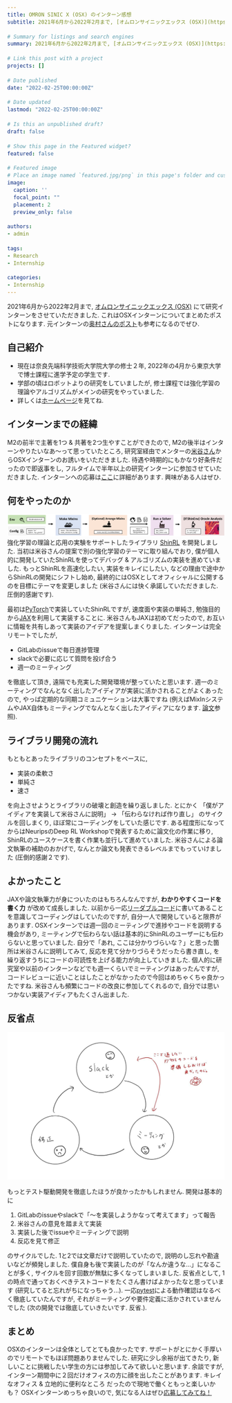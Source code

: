 ```yaml
---
title: OMRON SINIC X (OSX) のインターン感想
subtitle: 2021年6月から2022年2月まで, [オムロンサイニックエックス (OSX)](https://www.omron.com/sinicx/) にて研究インターンをさせていただきました. これはOSXインターンについてまとめたポストになります.

# Summary for listings and search engines
summary: 2021年6月から2022年2月まで, [オムロンサイニックエックス (OSX)](https://www.omron.com/sinicx/) にて研究インターンをさせていただきました. これはOSXインターンについてまとめたポストになります.

# Link this post with a project
projects: []

# Date published
date: "2022-02-25T00:00:00Z"

# Date updated
lastmod: "2022-02-25T00:00:00Z"

# Is this an unpublished draft?
draft: false

# Show this page in the Featured widget?
featured: false

# Featured image
# Place an image named `featured.jpg/png` in this page's folder and customize its options here.
image:
  caption: ''
  focal_point: ""
  placement: 2
  preview_only: false

authors:
- admin

tags:
- Research
- Internship

categories:
- Internship
---
```


2021年6月から2022年2月まで, [オムロンサイニックエックス (OSX)](https://www.omron.com/sinicx/) にて研究インターンをさせていただきました. 
これはOSXインターンについてまとめたポストになります.
元インターンの[奥村さんのポスト](https://kei18.github.io/posts/20211129_osx-intern.html)も参考になるのでぜひ.

## 自己紹介

* 現在は奈良先端科学技術大学院大学の修士２年, 2022年の4月から東京大学で博士課程に進学予定の学生です.
* 学部の頃はロボットよりの研究をしていましたが, 修士課程では強化学習の理論やアルゴリズムがメインの研究をやっていました. 
* 詳しくは[ホームページ](https://syuntoku14.github.io/)を見てね.

## インターンまでの経緯

M2の前半で主著を1つ & 共著を2つ生やすことができたので, M2の後半はインターンやりたいなあ〜って思っていたところ, 研究室経由でメンターの[米谷さん](https://yonetaniryo.github.io/)からOSXインターンのお誘いをいただきました.
待遇や時期的にもかなり好条件だったので即返事をし, フルタイムで半年以上の研究インターンに参加させていただきました.
インターンへの応募は[ここ](https://medium.com/sinicx/fy2021-%E7%A0%94%E7%A9%B6%E3%82%A4%E3%83%B3%E3%82%BF%E3%83%BC%E3%83%B3%E3%81%AE%E5%8B%9F%E9%9B%86-fd6cc05e8098)に詳細があります. 興味がある人はぜひ.

## 何をやったのか

![QuickStart](./quickstart.png)
強化学習の理論と応用の実験をサポートしたライブラリ [ShinRL](https://github.com/omron-sinicx/ShinRL) を開発しました.
当初は米谷さんの提案で別の強化学習のテーマに取り組んでおり, 僕が個人的に開発していたShinRLを使ってデバッグ & アルゴリズムの実装を進めていました.
もっとShinRLを高速化したい, 実装をキレイにしたい, などの理由で途中からShinRLの開発にシフトし始め, 最終的にはOSXとしてオフィシャルに公開するのを目標にテーマを変更しました (米谷さんには快く承諾していただきました. 圧倒的感謝です).

最初は[PyTorch](https://pytorch.org/)で実装していたShinRLですが, 速度面や実装の単純さ, 勉強目的から[JAX](https://github.com/google/jax)を利用して実装することに.
米谷さんもJAXは初めてだったので, お互いに情報を共有しあって実装のアイデアを提案しまくりました.
インターンは完全リモートでしたが, 

* GitLabのissueで毎日進捗管理
* slackで必要に応じて質問を投げ合う
* 週一のミーティング

を徹底して頂き, 遠隔でも充実した開発環境が整っていたと思います.
週一のミーティングでなんとなく出したアイディアが実装に活かされることがよくあったので, やっぱ定期的な同期コミュニケーションは大事ですね (例えばMixInシステムやJAX自体もミーティングでなんとなく出したアイディアになります. [論文](https://arxiv.org/abs/2112.04123)参照).


## ライブラリ開発の流れ

もともとあったライブラリのコンセプトをベースに, 

* 実装の柔軟さ
* 単純さ
* 速さ

を向上させようとライブラリの破壊と創造を繰り返しました.
とにかく 「僕がアイディアを実装して米谷さんに説明」 → 「伝わらなければ作り直し」 のサイクルを回しまくり, ほぼ常にコーディングをしていた感じです.
ある程度形になってからはNeuripsのDeep RL Workshopで発表するために論文化の作業に移り, ShinRLのユースケースを書く作業も並行して進めていました. 
米谷さんによる論文執筆の補助のおかげで, なんとか論文も発表できるレベルまでもっていけました (圧倒的感謝２です).

## よかったこと

JAXや論文執筆力が身についたのはもちろんなんですが, **わかりやすくコードを書く力** が改めて成長しました.
以前から一応[リーダブルコード](https://www.oreilly.co.jp/books/9784873115658/)に書いてあることを意識してコーディングはしていたのですが, 自分一人で開発していると限界があります.
OSXインターンでは週一回のミーティングで進捗やコードを説明する機会があり, ミーティングで伝わらない話は基本的にShinRLのユーザーにも伝わらないと思っていました.
自分で「あれ, ここは分かりづらいな？」と思った箇所は米谷さんに説明してみて, 反応を見て分かりづらそうだったら書き直し, を繰り返すうちにコードの可読性を上げる能力が向上していきました.
個人的に研究室や以前のインターンなどでも週一くらいでミーティングはあったんですが, コードレビューに近いことはしたことがなかったので今回はめちゃくちゃ良かったですね.
米谷さんも頻繁にコードの改良に参加してくれるので, 自分では思いつかない実装アイディアもたくさん出ました.

## 反省点

![Cycle](cycle.jpg)

もっとテスト駆動開発を徹底したほうが良かったかもしれません.
開発は基本的に
1. GitLabのissueやslackで「〜を実装しようかなって考えてます」って報告
2. 米谷さんの意見を踏まえて実装
3. 実装した後でissueやミーティングで説明
4. 反応を見て修正

のサイクルでした.
1と2では文章だけで説明していたので, 説明のし忘れや勘違いなどが頻発しました. 
僕自身も後で実装したのが「なんか違うな...」になることが多く, サイクルを回す回数が無駄に多くなってしまいました.
反省点として, 1の時点で通っておくべきテストコードをたくさん書けばよかったなと思っています (研究してると忘れがちになっちゃう...).
一応[pytest](https://docs.pytest.org/en/7.0.x/)による動作確認はなるべく徹底していたんですが, それがミーティングや要件定義に活かされていませんでした (次の開発では徹底していきたいです. 反省.).

## まとめ

OSXのインターンは全体としてとても良かったです.
サポートがとにかく手厚いのでリモートでもほぼ問題ありませんでした. 
研究に少し余裕が出てきたり, 新しいことに挑戦したい学生の方には参加してみて欲しいと思います.
余談ですが, インターン期間中に２回だけオフィスの方に顔を出したことがあります.
キレイなオフィス & 立地的に便利なところ だったので現地で働くともっと楽しいかも？
OSXインターンめっちゃ良いので, 気になる人はぜひ[応募してみてね！](https://medium.com/sinicx/fy2021-%E7%A0%94%E7%A9%B6%E3%82%A4%E3%83%B3%E3%82%BF%E3%83%BC%E3%83%B3%E3%81%AE%E5%8B%9F%E9%9B%86-fd6cc05e8098)